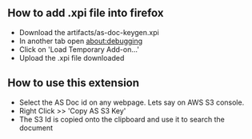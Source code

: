 ## How to add .xpi file into firefox

- Download the artifacts/as-doc-keygen.xpi
- In another tab open [about:debugging](about:debugging)
- Click on 'Load Temporary Add-on...'
- Upload the .xpi file downloaded

## How to use this extension

- Select the AS Doc id on any webpage. Lets say on AWS S3 console.
- Right Click >> 'Copy AS S3 Key'
- The S3 Id is copied onto the clipboard and use it to search the document